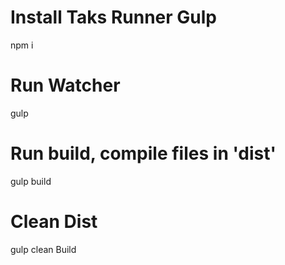 # Install Taks Runner Gulp
npm i

# Run Watcher
gulp

# Run build, compile files in 'dist'
gulp build

# Clean Dist 
gulp clean Build

